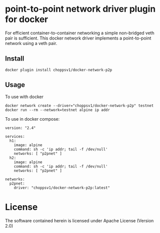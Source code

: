 # point-to-point network driver plugin for docker

For efficient container-to-container networking a simple non-bridged veth pair
is sufficient. This docker network driver implements a point-to-point network
using a veth pair.

## Install

```
docker plugin install choppsv1/docker-network-p2p 
```

## Usage

To use with docker
```
docker network create --driver="choppsv1/docker-network-p2p" testnet
docker run --rm --network=testnet alpine ip addr
```

To use in docker compose:

```
version: "2.4"

services:
  h1:
    image: alpine
    command: sh -c 'ip addr; tail -f /dev/null'
    networks: [ "p2pnet" ]
  h2:
    image: alpine
    command: sh -c 'ip addr; tail -f /dev/null'
    networks: [ "p2pnet" ]

networks:
  p2pnet:
    driver: "choppsv1/docker-network-p2p:latest"
```

# License
The software contained herein is licensed under Apache License (Version 2.0)
